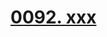 # [0092. xxx](https://github.com/Tdahuyou/TNotes.react/tree/main/notes/0092.%20xxx)

<!-- region:toc -->



<!-- endregion:toc -->
